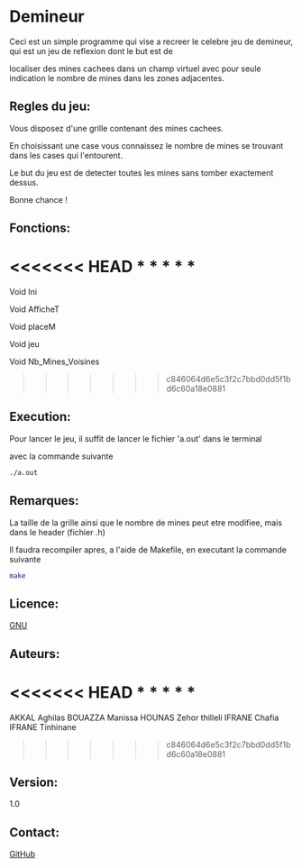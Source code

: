# Demineur

Ceci est un simple programme qui vise a recreer le celebre jeu de demineur, qui est un jeu de reflexion dont le but est de

localiser des mines cachees dans un champ virtuel avec pour seule indication le nombre de mines dans les zones adjacentes.


## Regles du jeu:

Vous disposez d'une grille contenant des mines cachees. 

En choisissant une case vous connaissez le nombre de mines se trouvant dans les cases qui l'entourent.

Le but du jeu est de detecter toutes les mines sans tomber exactement dessus.

Bonne chance !


## Fonctions:

<<<<<<< HEAD
*
*
*
*
*
=======

Void Ini

Void AfficheT

Void placeM

Void jeu

Void Nb_Mines_Voisines
>>>>>>> c846064d6e5c3f2c7bbd0dd5f1bd6c60a18e0881



## Execution:

Pour lancer le jeu, il suffit de lancer le fichier 'a.out' dans le terminal

avec la commande suivante

```bash
./a.out
```


## Remarques:

La taille de la grille ainsi que le nombre de mines peut etre modifiee, mais dans le header (fichier .h)

Il faudra recompiler apres, a l'aide de Makefile, en executant la commande suivante

```bash
make
```




## Licence:

[GNU](http://www.gnu.org/licenses/gpl-3.0.txt)


## Auteurs:

<<<<<<< HEAD
*
*
*
*
*
=======
AKKAL Aghilas
BOUAZZA Manissa
HOUNAS Zehor thilleli
IFRANE Chafia
IFRANE Tinhinane
>>>>>>> c846064d6e5c3f2c7bbd0dd5f1bd6c60a18e0881


## Version:

1.0


## Contact:

[GitHub](https://github.com/GhilasHardgeek/Demineur)